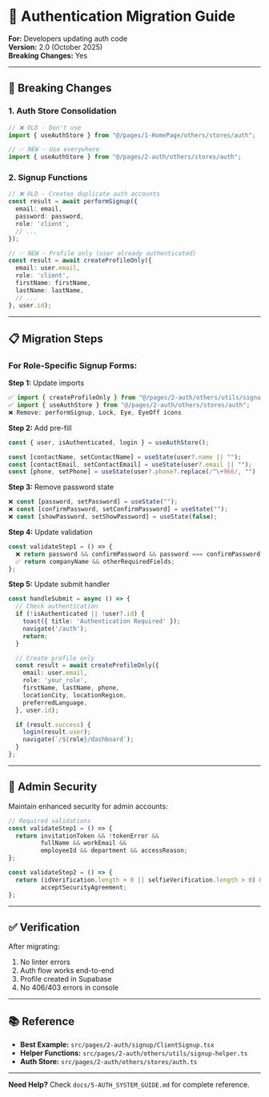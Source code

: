 # 🔄 Authentication Migration Guide

**For:** Developers updating auth code  
**Version:** 2.0 (October 2025)  
**Breaking Changes:** Yes

---

## 🚨 **Breaking Changes**

### 1. Auth Store Consolidation

```typescript
// ❌ OLD - Don't use
import { useAuthStore } from "@/pages/1-HomePage/others/stores/auth";

// ✅ NEW - Use everywhere
import { useAuthStore } from "@/pages/2-auth/others/stores/auth";
```

### 2. Signup Functions

```typescript
// ❌ OLD - Creates duplicate auth accounts
const result = await performSignup({
  email: email,
  password: password,
  role: 'client',
  // ...
});

// ✅ NEW - Profile only (user already authenticated)
const result = await createProfileOnly({
  email: user.email,
  role: 'client',
  firstName: firstName,
  lastName: lastName,
  // ...
}, user.id);
```

---

## 📋 **Migration Steps**

### For Role-Specific Signup Forms:

**Step 1:** Update imports
```typescript
✅ import { createProfileOnly } from "@/pages/2-auth/others/utils/signup-helper";
✅ import { useAuthStore } from "@/pages/2-auth/others/stores/auth";
❌ Remove: performSignup, Lock, Eye, EyeOff icons
```

**Step 2:** Add pre-fill
```typescript
const { user, isAuthenticated, login } = useAuthStore();

const [contactName, setContactName] = useState(user?.name || "");
const [contactEmail, setContactEmail] = useState(user?.email || "");
const [phone, setPhone] = useState(user?.phone?.replace(/^\+966/, "") || "");
```

**Step 3:** Remove password state
```typescript
❌ const [password, setPassword] = useState("");
❌ const [confirmPassword, setConfirmPassword] = useState("");
❌ const [showPassword, setShowPassword] = useState(false);
```

**Step 4:** Update validation
```typescript
const validateStep1 = () => {
  ❌ return password && confirmPassword && password === confirmPassword && ...
  ✅ return companyName && otherRequiredFields;
};
```

**Step 5:** Update submit handler
```typescript
const handleSubmit = async () => {
  // Check authentication
  if (!isAuthenticated || !user?.id) {
    toast({ title: 'Authentication Required' });
    navigate('/auth');
    return;
  }

  // Create profile only
  const result = await createProfileOnly({
    email: user.email,
    role: 'your_role',
    firstName, lastName, phone,
    locationCity, locationRegion,
    preferredLanguage,
  }, user.id);

  if (result.success) {
    login(result.user);
    navigate(`/${role}/dashboard`);
  }
};
```

---

## 🔐 **Admin Security**

Maintain enhanced security for admin accounts:

```typescript
// Required validations
const validateStep1 = () => {
  return invitationToken && !tokenError && 
         fullName && workEmail && 
         employeeId && department && accessReason;
};

const validateStep2 = () => {
  return (idVerification.length > 0 || selfieVerification.length > 0) && 
         acceptSecurityAgreement;
};
```

---

## ✅ **Verification**

After migrating:
1. No linter errors
2. Auth flow works end-to-end
3. Profile created in Supabase
4. No 406/403 errors in console

---

## 📚 **Reference**

- **Best Example:** `src/pages/2-auth/signup/ClientSignup.tsx`
- **Helper Functions:** `src/pages/2-auth/others/utils/signup-helper.ts`
- **Auth Store:** `src/pages/2-auth/others/stores/auth.ts`

---

**Need Help?** Check `docs/5-AUTH_SYSTEM_GUIDE.md` for complete reference.
